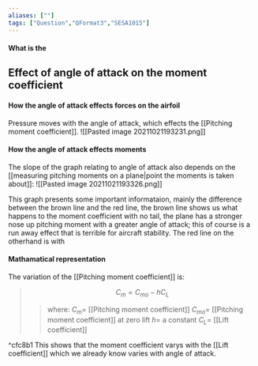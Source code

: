 ```yaml
---
aliases: [""]
tags: ["Question","QFormat3","SESA1015"]
---
```


#### What is the
## Effect of angle of attack on the moment coefficient
#### How the angle of attack effects forces on the airfoil
Pressure moves with the angle of attack, which effects the [[Pitching moment coefficient]].
![[Pasted image 20211021193231.png]]

#### How the angle of attack effects moments
The slope of the graph relating to angle of attack also depends on the [[measuring pitching moments on a plane|point the moments is taken about]]:
![[Pasted image 20211021193326.png]]

This graph presents some important informataion, mainly the difference between the brown line and the red line, the brown line shows us what happens to the moment coefficient with no tail, the plane has a stronger nose up pitching moment with a greater angle of attack; this of course is a run away effect that is terrible for aircraft stability. The red line on the otherhand is with 

#### Mathamatical representation
The variation of the [[Pitching moment coefficient]] is:

> $$ C_m = C_{mo} - h C_L $$ 
>> where:
>> $C_m =$ [[Pitching moment coefficient]]
>> $C_{mo} =$ [[Pitching moment coefficient]] at zero lift
>> $h =$ a constant
>> $C_L =$ [[Lift coefficient]]

^cfc8b1
This shows that the moment coefficient varys with the [[Lift coefficient]] which we already know varies with angle of attack.
